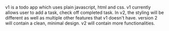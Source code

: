 v1 is a todo app which uses plain javascript, html and css. v1 currently allows user to add a task, check off completed task. In v2, the styling will be different as well as multiple other features that v1 doesn't have. 
version 2 will contain a clean, minimal design. v2 will contain more functionalities. 
